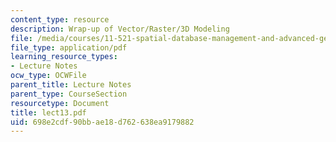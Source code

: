 ```yaml
---
content_type: resource
description: Wrap-up of Vector/Raster/3D Modeling
file: /media/courses/11-521-spatial-database-management-and-advanced-geographic-information-systems-spring-2003/698e2cdf90bbae18d762638ea9179882_lect13.pdf
file_type: application/pdf
learning_resource_types:
- Lecture Notes
ocw_type: OCWFile
parent_title: Lecture Notes
parent_type: CourseSection
resourcetype: Document
title: lect13.pdf
uid: 698e2cdf-90bb-ae18-d762-638ea9179882
---
```

